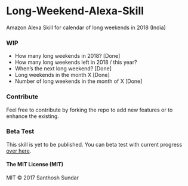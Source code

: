 # Long-Weekend-Alexa-Skill

Amazon Alexa Skill for calendar of long weekends in 2018 (India)

### WIP 

- How many long weekends in 2018? [Done]
- How many long weekends left in 2018 / this year?
- When’s the next long weekend? [Done]
- Long weekends in the month X [Done]
- Number of long weekends in the month of X [Done]

### Contribute

Feel free to contribute by forking the repo to add new features or to enhance the existing.

### Beta Test

This skill is yet to be published. You can beta test with current progress [over here](https://skills-store.amazon.com/deeplink/tvt/ec14b094ef07191c04ccf926232eb550d6bd0b470f9fd0191a9acf1a227ff8e1879f581ac59257b6753487e08538169a0b43ff4cb705a3f427387e8a9a5206c0c6646d403cd62a683f98ed91621dc12acdf8c437613f5c58b926f59a0a79666fa78b6d3e8060ed1671ad9383c032d2).  

#### The MIT License (MIT)
MIT © 2017 Santhosh Sundar
